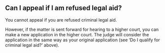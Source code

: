 ##  Can I appeal if I am refused legal aid?

You cannot appeal if you are refused criminal legal aid.

However, if the matter is sent forward for hearing to a higher court, you can
make a new application in the higher court. The judge will consider the
application in the same way as your original application (see ‘Do I qualify
for criminal legal aid?’ above).
